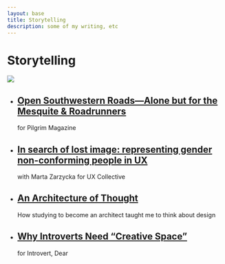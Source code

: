 ```yaml
---
layout: base
title: Storytelling
description: some of my writing, etc
---
```


<div class="grid-item-6">
    <h1>Storytelling</h1>
    <img src="/_assets/img/New-Mexico.jpg">
    <ul class="storytelling">
        <li>
            <h2>
                <a href="https://www.pilgrimmag.com/new-mexico/">Open Southwestern Roads—Alone but for the Mesquite & Roadrunners</a>
            </h2>
            <p>for Pilgrim Magazine</p>
        </li>
        <li>
            <h2>
                <a href="https://uxdesign.cc/in-search-of-lost-image-representing-gender-non-conforming-people-in-ux-70bc5a2c7ba1">In search of lost image: representing gender non-conforming people in UX</a>
            </h2>
            <p>with Marta Zarzycka for UX Collective</p>
        </li>
        <li>
            <h2>
                <a href="https://medium.com/@mjchamplin/an-architecture-of-thought-5c030ed558f4">An Architecture of Thought</a>
            </h2>
            <p>How studying to become an architect taught me to think about design</p>
        </li>
        <li>
            <h2>
                <a href="https://introvertdear.com/news/introverts-need-creative-space/">Why Introverts Need “Creative Space”</a>
            </h2>
            <p>for Introvert, Dear</p>
        </li>
    </ul>

</div>